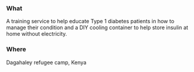 ### What

A training service to help educate Type 1 diabetes patients in how to manage their condition and a DIY cooling container to help store insulin at home without electricity.  

### Where

Dagahaley refugee camp, Kenya